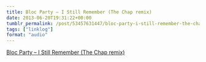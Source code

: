 ```yaml
---
title: Bloc Party – I Still Remember (The Chap remix)
date: 2013-06-20T19:31:22+00:00
tumblr_permalink: /post/53457631447/bloc-party-i-still-remember-the-chap-remix
tags: ["linklog"]
format: "audio"
---
```


[Bloc Party &#8211; I Still Remember (The Chap remix)][1]

[1]: https://soundcloud.com/thechapmusic/bloc-party-remix

